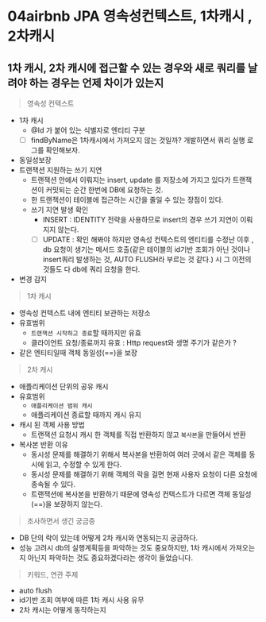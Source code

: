 # 04airbnb JPA 영속성컨텍스트, 1차캐시 , 2차캐시


##  1차 캐시, 2차 캐시에 접근할 수 있는 경우와 새로 쿼리를 날려야 하는 경우는 언제 차이가 있는지 


> 영속성 컨텍스트
- 1차 캐시
  - @Id 가 붙어 있는 식별자로 엔티티 구분
  - [ ] findByName은 1차캐시에서 가져오지 않는 것일까? 개발하면서 쿼리 실행 로그를 확인해보자. 
- 동일성보장
- 트랜잭션 지원하는 쓰기 지연
  - 트랜잭션 안에서 이뤄지는 insert, update 를 저장소에 가지고 있다가 트랜잭션이 커밋되는 순간 한번에 DB에 요청하는 것. 
  - 한 트랜잭션이 테이블에 접근하는 시간을 줄일 수 있는 장점이 있다. 
  - 쓰기 지연 발생 확인 
    - INSERT : IDENTITY 전략을 사용하므로 insert의 경우 쓰기 지연이 이뤄지지 않는다. 
    - [ ] UPDATE : 확인 해봐야 하지만 영속성 컨텍스트의 엔티티를 수정난 이후 , db 요청이 생기는 메서드 호출(같은 테이블의 id기반 조회가 아닌 것이나 insert쿼리 발생하는 것, AUTO FLUSH라 부르는 것 같다.) 시 그 이전의 것들도 다 db에 쿼리 요청을 한다. 
- 변경 감지


> 1차 캐시
- 영속성 컨텍스트 내에 엔티티 보관하는 저장소
- 유효범위 
  - `트랜잭션 시작하고 종료`할 때까지만 유효
  - 클라이언트 요청/종료까지 유효 : Http request와 생명 주기가 같은가 ?
- 같은 엔티티일때 객체 동일성(==)을 보장

> 2차 캐시
- 애플리케이션 단위의 공유 캐시
- 유효범위
  - `애플리케이션 범위 캐시`
  - 애플리케이션 종료할 때까지 캐시 유지
- 캐시 된 객체 사용 방법
  - 트랜잭션 요청시 캐시 한 객체를 직접 반환하지 않고 `복사본`을 만들어서 반환 
- 복사본 반환 이유
  - 동시성 문제를 해결하기 위해서 복사본을 반환하여 여러 곳에서 같은 객체를 동시에 읽고, 수정할 수 있게 한다. 
  - 동시성 문제를 해결하기 위해 객체의 락을 걸면 현재 사용자 요청이 다른 요청에 종속될 수 있다.
  - 트랜잭션에 복사본을 반환하기 때문에 영속성 컨텍스트가 다르면 객체 동일성(==)을 보장하지 않는다. 

> 조사하면서 생긴 궁금증
- DB 단의 락이 있는데 어떻게 2차 캐시와 연동되는지 궁금하다.
- 성능 고려시 db의 실행계획등을 파악하는 것도 중요하지만, 1차 캐시에서 가져오는지 아닌지 파악하는 것도 중요하겠다라는 생각이 들었습니다.


> 키워드, 연관 주제
- auto flush
- id기반 조회 여부에 따른 1차 캐시 사용 유무 
- 2차 캐시는 어떻게 동작하는지 
